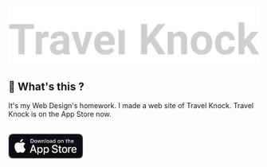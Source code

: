 ![Travel Knock](Travel-Knock-Logo-gray.png)

## 🍈 What's this ?

It's my Web Design's homework.
I made a web site of Travel Knock.
Travel Knock is on the App Store now.
<br>
<br>

[<img src="static/img/home/download-on-the-app-store.png" width=150>](https://apps.apple.com/jp/app/travel-knock/id6474373726)
